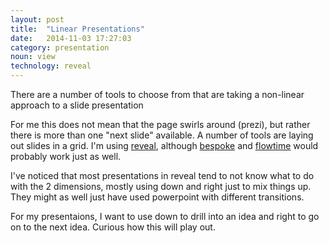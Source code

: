 ```yaml
---
layout: post
title:  "Linear Presentations"
date:   2014-11-03 17:27:03
category: presentation
noun: view
technology: reveal
---
```

There are a number of tools to choose from that are taking a non-linear approach to a slide presentation

For me this does not mean that the page swirls around (prezi), but rather there is more than one "next slide" available. A number of tools are laying out slides in a grid. I'm using [reveal][], although  [bespoke][] and [flowtime][] would probably work just as well.

[reveal]: http://github.com/hakimel/reveal.js/
[bespoke]: http://markdalgleish.com/projects/bespoke.js/
[flowtime]: https://github.com/marcolago/flowtime.js/

I've noticed that most presentations in reveal tend to not know what to do with the 2 dimensions, mostly using down and right just to mix things up. They might as well just have used powerpoint with different transitions.

For my presentaions, I want to use down to drill into an idea and right to go on to the next idea. Curious how this will play out.

